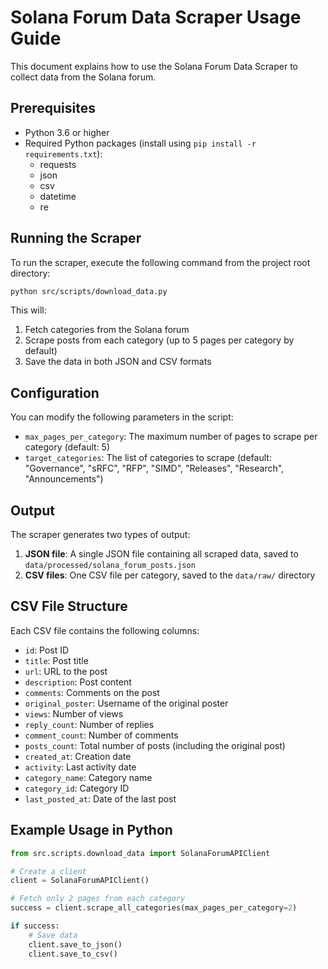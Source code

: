 # Solana Forum Data Scraper Usage Guide

This document explains how to use the Solana Forum Data Scraper to collect data from the Solana forum.

## Prerequisites

- Python 3.6 or higher
- Required Python packages (install using `pip install -r requirements.txt`):
  - requests
  - json
  - csv
  - datetime
  - re

## Running the Scraper

To run the scraper, execute the following command from the project root directory:

```bash
python src/scripts/download_data.py
```

This will:
1. Fetch categories from the Solana forum
2. Scrape posts from each category (up to 5 pages per category by default)
3. Save the data in both JSON and CSV formats

## Configuration

You can modify the following parameters in the script:

- `max_pages_per_category`: The maximum number of pages to scrape per category (default: 5)
- `target_categories`: The list of categories to scrape (default: "Governance", "sRFC", "RFP", "SIMD", "Releases", "Research", "Announcements")

## Output

The scraper generates two types of output:

1. **JSON file**: A single JSON file containing all scraped data, saved to `data/processed/solana_forum_posts.json`
2. **CSV files**: One CSV file per category, saved to the `data/raw/` directory

## CSV File Structure

Each CSV file contains the following columns:

- `id`: Post ID
- `title`: Post title
- `url`: URL to the post
- `description`: Post content
- `comments`: Comments on the post
- `original_poster`: Username of the original poster
- `views`: Number of views
- `reply_count`: Number of replies
- `comment_count`: Number of comments
- `posts_count`: Total number of posts (including the original post)
- `created_at`: Creation date
- `activity`: Last activity date
- `category_name`: Category name
- `category_id`: Category ID
- `last_posted_at`: Date of the last post

## Example Usage in Python

```python
from src.scripts.download_data import SolanaForumAPIClient

# Create a client
client = SolanaForumAPIClient()

# Fetch only 2 pages from each category
success = client.scrape_all_categories(max_pages_per_category=2)

if success:
    # Save data
    client.save_to_json()
    client.save_to_csv()
``` 